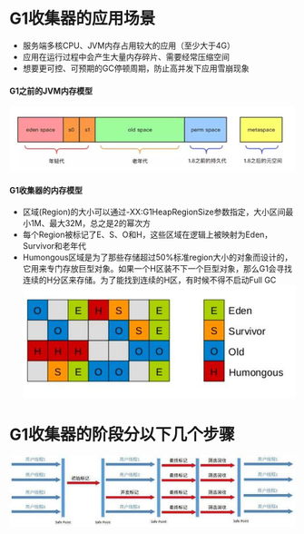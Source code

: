 # G1收集器的应用场景
- 服务端多核CPU、JVM内存占用较大的应用（至少大于4G）
- 应用在运行过程中会产生大量内存碎片、需要经常压缩空间
- 想要更可控、可预期的GC停顿周期，防止高并发下应用雪崩现象

#### G1之前的JVM内存模型
![](/assets/v2-f0dce4cd9774335782e20e01a14fb55a_hd.jpg)

#### G1收集器的内存模型
- 区域(Region)的大小可以通过-XX:G1HeapRegionSize参数指定，大小区间最小1M、最大32M，总之是2的幂次方
- 每个Region被标记了E、S、O和H，这些区域在逻辑上被映射为Eden，Survivor和老年代
- Humongous区域是为了那些存储超过50%标准region大小的对象而设计的，它用来专门存放巨型对象。如果一个H区装不下一个巨型对象，那么G1会寻找连续的H分区来存储。为了能找到连续的H区，有时候不得不启动Full GC
![](/assets/v2-8f3ff3c893b1460062885e5122adf4bb_hd.jpg)

# G1收集器的阶段分以下几个步骤
![](/assets/v2-2658c595b28461db9d6c25ae99d41508_hd.jpg)


